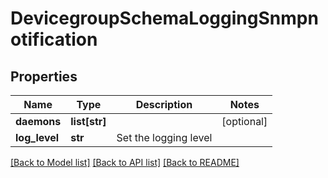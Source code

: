 # DevicegroupSchemaLoggingSnmpnotification

## Properties
Name | Type | Description | Notes
------------ | ------------- | ------------- | -------------
**daemons** | **list[str]** |  | [optional] 
**log_level** | **str** | Set the logging level | 

[[Back to Model list]](../README.md#documentation-for-models) [[Back to API list]](../README.md#documentation-for-api-endpoints) [[Back to README]](../README.md)


